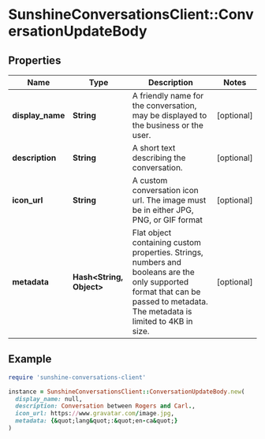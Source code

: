 # SunshineConversationsClient::ConversationUpdateBody

## Properties

| Name | Type | Description | Notes |
| ---- | ---- | ----------- | ----- |
| **display_name** | **String** | A friendly name for the conversation, may be displayed to the business or the user.  | [optional] |
| **description** | **String** | A short text describing the conversation. | [optional] |
| **icon_url** | **String** | A custom conversation icon url. The image must be in either JPG, PNG, or GIF format | [optional] |
| **metadata** | **Hash&lt;String, Object&gt;** | Flat object containing custom properties. Strings, numbers and booleans  are the only supported format that can be passed to metadata. The metadata is limited to 4KB in size.  | [optional] |

## Example

```ruby
require 'sunshine-conversations-client'

instance = SunshineConversationsClient::ConversationUpdateBody.new(
  display_name: null,
  description: Conversation between Rogers and Carl.,
  icon_url: https://www.gravatar.com/image.jpg,
  metadata: {&quot;lang&quot;:&quot;en-ca&quot;}
)
```

